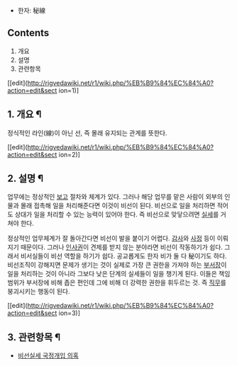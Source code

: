   * 한자: 秘線  

## Contents

    

1. 개요 
2. 설명 
3. 관련항목 

[[edit](http://rigvedawiki.net/r1/wiki.php/%EB%B9%84%EC%84%A0?action=edit&sect
ion=1)]

## 1. 개요 ¶

정식적인 라인(線)이 아닌 선, 즉 몰래 유지되는 관계를 뜻한다.

  

[[edit](http://rigvedawiki.net/r1/wiki.php/%EB%B9%84%EC%84%A0?action=edit&sect
ion=2)]

## 2. 설명 ¶

업무에는 정상적인 [보고](%EB%B3%B4%EA%B3%A0.md) 절차와 체계가 있다. 그러나 해당 업무를 맡은 사람이 외부의 인물과
몰래 접촉해 일을 처리해준다면 이것이 비선이 된다. 비선으로 일을 처리하면 적어도 상대가 일을 처리할 수 있는 능력이 있어야 한다. 즉
비선으로 맞닿으려면 [실세](%EC%8B%A4%EC%84%B8.md)를 거쳐야 한다.

  

정상적인 업무체계가 잘 돌아간다면 비선이 발을 붙이기 어렵다. [감사](%EA%B0%90%EC%82%AC.md)와
[사정](%EC%82%AC%EC%A0%95.md) 등이 이뤄지기 때문이다. 그러나
[인사권](%EC%9D%B8%EC%82%AC%EA%B6%8C.md)이 견제를 받지 않는 분야라면 비선이 작동하기가 쉽다. 그래서
비서실들이 비선 역할을 하기가 쉽다. 공교롭게도 한자 비가 둘 다 秘이기도 하다. 비선조직이 강해지면 문제가 생기는 것이 실제로 가장 큰
권한을 가져야 하는 [부서장](%EB%B6%80%EC%84%9C%EC%9E%A5.md)이 일을 처리하는 것이 아니라 그보다 낮은 단계의
실세들이 일을 챙기게 된다. 이들은 책임범위가 부서장에 비해 좁은 편인데 그에 비해 더 강력한 권한을 휘두르는 것. 즉
[직무](%EC%A7%81%EB%AC%B4.md)를 붕괴시키는 행동이 된다.

  
  

[[edit](http://rigvedawiki.net/r1/wiki.php/%EB%B9%84%EC%84%A0?action=edit&sect
ion=3)]

## 3. 관련항목 ¶

  * [비선실세 국정개입 의혹](%EB%B9%84%EC%84%A0%EC%8B%A4%EC%84%B8%20%EA%B5%AD%EC%A0%95%EA%B0%9C%EC%9E%85%20%EC%9D%98%ED%98%B9.md)


